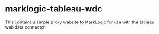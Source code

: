 # marklogic-tableau-wdc
This contains a simple proxy website to MarkLogic for use with the tableau web data connector

